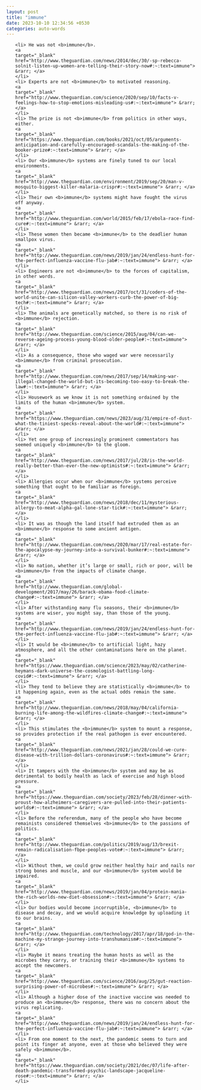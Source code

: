 ```yaml
---
layout: post
title: "immune"
date: 2023-10-10 12:34:56 +0530
categories: auto-words
---
```

<ol>

    <li> He was not <b>immune</b>.
    <a 
    target="_blank" 
    href="http://www.theguardian.com/news/2014/dec/30/-sp-rebecca-solnit-listen-up-women-are-telling-their-story-now#:~:text=immune"> &rarr; </a>
    </li>
    <li> Experts are not <b>immune</b> to motivated reasoning.
    <a 
    target="_blank" 
    href="http://www.theguardian.com/science/2020/sep/10/facts-v-feelings-how-to-stop-emotions-misleading-us#:~:text=immune"> &rarr; </a>
    </li>
    <li> The prize is not <b>immune</b> from politics in other ways, either.
    <a 
    target="_blank" 
    href="https://www.theguardian.com/books/2021/oct/05/arguments-anticipation-and-carefully-encouraged-scandals-the-making-of-the-booker-prize#:~:text=immune"> &rarr; </a>
    </li>
    <li> Our <b>immune</b> systems are finely tuned to our local environments.
    <a 
    target="_blank" 
    href="http://www.theguardian.com/environment/2019/sep/20/man-v-mosquito-biggest-killer-malaria-crispr#:~:text=immune"> &rarr; </a>
    </li>
    <li> Their own <b>immune</b> systems might have fought the virus off anyway.
    <a 
    target="_blank" 
    href="http://www.theguardian.com/world/2015/feb/17/ebola-race-find-cure#:~:text=immune"> &rarr; </a>
    </li>
    <li> These women then became <b>immune</b> to the deadlier human smallpox virus.
    <a 
    target="_blank" 
    href="http://www.theguardian.com/news/2019/jan/24/endless-hunt-for-the-perfect-influenza-vaccine-flu-jab#:~:text=immune"> &rarr; </a>
    </li>
    <li> Engineers are not <b>immune</b> to the forces of capitalism, in other words.
    <a 
    target="_blank" 
    href="http://www.theguardian.com/news/2017/oct/31/coders-of-the-world-unite-can-silicon-valley-workers-curb-the-power-of-big-tech#:~:text=immune"> &rarr; </a>
    </li>
    <li> The animals are genetically matched, so there is no risk of <b>immune</b> rejection.
    <a 
    target="_blank" 
    href="http://www.theguardian.com/science/2015/aug/04/can-we-reverse-ageing-process-young-blood-older-people#:~:text=immune"> &rarr; </a>
    </li>
    <li> As a consequence, those who waged war were necessarily <b>immune</b> from criminal prosecution.
    <a 
    target="_blank" 
    href="http://www.theguardian.com/news/2017/sep/14/making-war-illegal-changed-the-world-but-its-becoming-too-easy-to-break-the-law#:~:text=immune"> &rarr; </a>
    </li>
    <li> Housework as we know it is not something ordained by the limits of the human <b>immune</b> system.
    <a 
    target="_blank" 
    href="https://www.theguardian.com/news/2023/aug/31/empire-of-dust-what-the-tiniest-specks-reveal-about-the-world#:~:text=immune"> &rarr; </a>
    </li>
    <li> Yet one group of increasingly prominent commentators has seemed uniquely <b>immune</b> to the gloom.
    <a 
    target="_blank" 
    href="http://www.theguardian.com/news/2017/jul/28/is-the-world-really-better-than-ever-the-new-optimists#:~:text=immune"> &rarr; </a>
    </li>
    <li> Allergies occur when our <b>immune</b> systems perceive something that ought to be familiar as foreign.
    <a 
    target="_blank" 
    href="http://www.theguardian.com/news/2018/dec/11/mysterious-allergy-to-meat-alpha-gal-lone-star-tick#:~:text=immune"> &rarr; </a>
    </li>
    <li> It was as though the land itself had extruded them as an <b>immune</b> response to some ancient antigen.
    <a 
    target="_blank" 
    href="http://www.theguardian.com/news/2020/mar/17/real-estate-for-the-apocalypse-my-journey-into-a-survival-bunker#:~:text=immune"> &rarr; </a>
    </li>
    <li> No nation, whether it’s large or small, rich or poor, will be <b>immune</b> from the impacts of climate change.
    <a 
    target="_blank" 
    href="http://www.theguardian.com/global-development/2017/may/26/barack-obama-food-climate-change#:~:text=immune"> &rarr; </a>
    </li>
    <li> After withstanding many flu seasons, their <b>immune</b> systems are wiser, you might say, than those of the young.
    <a 
    target="_blank" 
    href="http://www.theguardian.com/news/2019/jan/24/endless-hunt-for-the-perfect-influenza-vaccine-flu-jab#:~:text=immune"> &rarr; </a>
    </li>
    <li> It would be <b>immune</b> to artificial light, hazy atmosphere, and all the other contaminations here on the planet.
    <a 
    target="_blank" 
    href="https://www.theguardian.com/science/2023/may/02/catherine-heymans-dark-universe-the-cosmologist-battling-long-covid#:~:text=immune"> &rarr; </a>
    </li>
    <li> They tend to believe they are statistically <b>immune</b> to it happening again, even as the actual odds remain the same.
    <a 
    target="_blank" 
    href="http://www.theguardian.com/news/2018/may/04/california-burning-life-among-the-wildfires-climate-change#:~:text=immune"> &rarr; </a>
    </li>
    <li> This stimulates the <b>immune</b> system to mount a response, so provides protection if the real pathogen is ever encountered.
    <a 
    target="_blank" 
    href="http://www.theguardian.com/news/2021/jan/28/could-we-cure-disease-with-trillion-dollars-coronavirus#:~:text=immune"> &rarr; </a>
    </li>
    <li> It tampers with the <b>immune</b> system and may be as detrimental to bodily health as lack of exercise and high blood pressure.
    <a 
    target="_blank" 
    href="https://www.theguardian.com/society/2023/feb/28/dinner-with-proust-how-alzheimers-caregivers-are-pulled-into-their-patients-worlds#:~:text=immune"> &rarr; </a>
    </li>
    <li> Before the referendum, many of the people who have become remainists considered themselves <b>immune</b> to the passions of politics.
    <a 
    target="_blank" 
    href="http://www.theguardian.com/politics/2019/aug/13/brexit-remain-radicalisation-fbpe-peoples-vote#:~:text=immune"> &rarr; </a>
    </li>
    <li> Without them, we could grow neither healthy hair and nails nor strong bones and muscle, and our <b>immune</b> system would be impaired.
    <a 
    target="_blank" 
    href="http://www.theguardian.com/news/2019/jan/04/protein-mania-the-rich-worlds-new-diet-obsession#:~:text=immune"> &rarr; </a>
    </li>
    <li> Our bodies would become incorruptible, <b>immune</b> to disease and decay, and we would acquire knowledge by uploading it to our brains.
    <a 
    target="_blank" 
    href="http://www.theguardian.com/technology/2017/apr/18/god-in-the-machine-my-strange-journey-into-transhumanism#:~:text=immune"> &rarr; </a>
    </li>
    <li> Maybe it means treating the human hosts as well as the microbes they carry, or training their <b>immune</b> systems to accept the newcomers.
    <a 
    target="_blank" 
    href="http://www.theguardian.com/science/2016/aug/25/gut-reaction-surprising-power-of-microbes#:~:text=immune"> &rarr; </a>
    </li>
    <li> Although a higher dose of the inactive vaccine was needed to produce an <b>immune</b> response, there was no concern about the virus replicating.
    <a 
    target="_blank" 
    href="http://www.theguardian.com/news/2019/jan/24/endless-hunt-for-the-perfect-influenza-vaccine-flu-jab#:~:text=immune"> &rarr; </a>
    </li>
    <li> From one moment to the next, the pandemic seems to turn and point its finger at anyone, even at those who believed they were safely <b>immune</b>.
    <a 
    target="_blank" 
    href="https://www.theguardian.com/society/2021/dec/07/life-after-death-pandemic-transformed-psychic-landscape-jacqueline-rose#:~:text=immune"> &rarr; </a>
    </li>